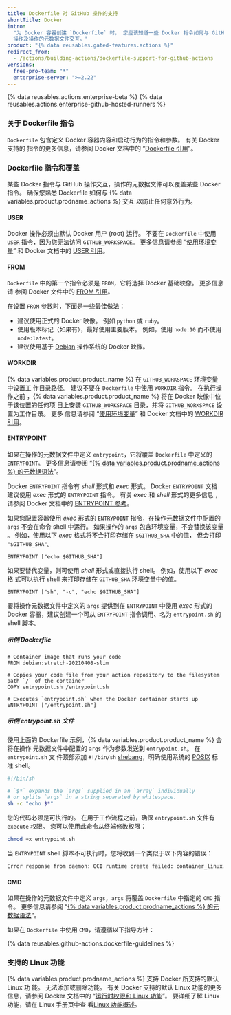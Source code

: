 ```yaml
---
title: Dockerfile 对 GitHub 操作的支持
shortTitle: Docker
intro:
  "为 Docker 容器创建 `Dockerfile` 时， 您应该知道一些 Docker 指令如何与 GitHub
  操作及操作的元数据文件交互。"
product: "{% data reusables.gated-features.actions %}"
redirect_from:
  - /actions/building-actions/dockerfile-support-for-github-actions
versions:
  free-pro-team: "*"
  enterprise-server: ">=2.22"
---
```


{% data reusables.actions.enterprise-beta %}
{% data reusables.actions.enterprise-github-hosted-runners %}

### 关于 Dockerfile 指令

`Dockerfile` 包含定义 Docker 容器内容和启动行为的指令和参数。 有关 Docker 支持的
指令的更多信息，请参阅 Docker 文档中的
“[Dockerfile 引用](https://docs.docker.com/engine/reference/builder/)”。

### Dockerfile 指令和覆盖

某些 Docker 指令与 GitHub 操作交互，操作的元数据文件可以覆盖某些 Docker 指令。
确保您熟悉 Dockerfile 如何与 {% data variables.product.prodname_actions %} 交互
以防止任何意外行为。

#### USER

Docker 操作必须由默认 Docker 用户 (root) 运行。 不要在 `Dockerfile` 中使用
`USER` 指令，因为您无法访问 `GITHUB_WORKSPACE`。 更多信息请参阅
“[使用环境变量](/actions/configuring-and-managing-workflows/using-environment-variables)”
和 Docker 文档中的
[USER 引用](https://docs.docker.com/engine/reference/builder/#user)。

#### FROM

`Dockerfile` 中的第一个指令必须是 `FROM`，它将选择 Docker 基础映像。 更多信息请
参阅 Docker 文件中的
[FROM 引用](https://docs.docker.com/engine/reference/builder/#from)。

在设置 `FROM` 参数时，下面是一些最佳做法：

- 建议使用正式的 Docker 映像。 例如 `python` 或 `ruby`。
- 使用版本标记（如果有），最好使用主要版本。 例如，使用 `node:10` 而不使用
  `node:latest`。
- 建议使用基于 [Debian](https://www.debian.org/) 操作系统的 Docker 映像。

#### WORKDIR

{% data variables.product.product_name %} 在 `GITHUB_WORKSPACE` 环境变量中设置工
作目录路径。 建议不要在 `Dockerfile` 中使用 `WORKDIR` 指令。 在执行操作之前
，{% data variables.product.product_name %} 将在 Docker 映像中位于该位置的任何项
目上安装 `GITHUB_WORKSPACE` 目录，并将 `GITHUB_WORKSPACE` 设置为工作目录。 更多
信息请参阅
“[使用环境变量](/actions/configuring-and-managing-workflows/using-environment-variables)”
和 Docker 文档中的
[WORKDIR 引用](https://docs.docker.com/engine/reference/builder/#workdir)。

#### ENTRYPOINT

如果在操作的元数据文件中定义 `entrypoint`，它将覆盖 `Dockerfile` 中定义的
`ENTRYPOINT`。 更多信息请参阅
“[{% data variables.product.prodname_actions %} 的元数据语法](/actions/creating-actions/metadata-syntax-for-github-actions/#runsentrypoint)”。

Docker `ENTRYPOINT` 指令有 _shell_ 形式和 _exec_ 形式。 Docker `ENTRYPOINT` 文档
建议使用 _exec_ 形式的 `ENTRYPOINT` 指令。 有关 _exec_ 和 _shell_ 形式的更多信息
，请参阅 Docker 文档中的
[ENTRYPOINT 参考](https://docs.docker.com/engine/reference/builder/#entrypoint)。

如果您配置容器使用 _exec_ 形式的 `ENTRYPOINT` 指令，在操作元数据文件中配置的
`args` 不会在命令 shell 中运行。 如果操作的 `args` 包含环境变量，不会替换该变量
。 例如，使用以下 _exec_ 格式将不会打印存储在 `$GITHUB_SHA` 中的值， 但会打印
`"$GITHUB_SHA"`。

```
ENTRYPOINT ["echo $GITHUB_SHA"]
```

如果要替代变量，则可使用 _shell_ 形式或直接执行 shell。 例如，使用以下 _exec_ 格
式可以执行 shell 来打印存储在 `GITHUB_SHA` 环境变量中的值。

```
ENTRYPOINT ["sh", "-c", "echo $GITHUB_SHA"]
```

要将操作元数据文件中定义的 `args` 提供到在 `ENTRYPOINT` 中使用 _exec_ 形式的
Docker 容器，建议创建一个可从 `ENTRYPOINT` 指令调用、名为 `entrypoint.sh` 的
shell 脚本。

##### 示例 _Dockerfile_

```
# Container image that runs your code
FROM debian:stretch-20210408-slim

# Copies your code file from your action repository to the filesystem path `/` of the container
COPY entrypoint.sh /entrypoint.sh

# Executes `entrypoint.sh` when the Docker container starts up
ENTRYPOINT ["/entrypoint.sh"]
```

##### 示例 _entrypoint.sh_ 文件

使用上面的 Dockerfile 示例，{% data variables.product.product_name %} 会将在操作
元数据文件中配置的 `args` 作为参数发送到 `entrypoint.sh`。 在 `entrypoint.sh` 文
件顶部添加 `#!/bin/sh`
[shebang](<https://en.wikipedia.org/wiki/Shebang_(Unix)>)，明确使用系统的
[POSIX](https://en.wikipedia.org/wiki/POSIX) 标准 shell。

```sh
#!/bin/sh

# `$*` expands the `args` supplied in an `array` individually
# or splits `args` in a string separated by whitespace.
sh -c "echo $*"
```

您的代码必须是可执行的。 在用于工作流程之前，确保 `entrypoint.sh` 文件有
`execute` 权限。 您可以使用此命令从终端修改权限：

```sh
chmod +x entrypoint.sh
```

当 `ENTRYPOINT` shell 脚本不可执行时，您将收到一个类似于以下内容的错误：

```sh
Error response from daemon: OCI runtime create failed: container_linux.go:348: starting container process caused "exec: \"/entrypoint.sh\": permission denied": unknown
```

#### CMD

如果在操作的元数据文件中定义 `args`，`args` 将覆盖 `Dockerfile` 中指定的 `CMD`
指令。 更多信息请参阅
“[{% data variables.product.prodname_actions %} 的元数据语法](/actions/creating-actions/metadata-syntax-for-github-actions#runsargs)”。

如果在 `Dockerfile` 中使用 `CMD`，请遵循以下指导方针：

{% data reusables.github-actions.dockerfile-guidelines %}

### 支持的 Linux 功能

{% data variables.product.prodname_actions %} 支持 Docker 所支持的默认 Linux 功
能。 无法添加或删除功能。 有关 Docker 支持的默认 Linux 功能的更多信息，请参阅
Docker 文档中的
“[运行时权限和 Linux 功能](https://docs.docker.com/engine/reference/run/#runtime-privilege-and-linux-capabilities)”。
要详细了解 Linux 功能，请在 Linux 手册页中查
看[Linux 功能概述](http://man7.org/linux/man-pages/man7/capabilities.7.html)。
